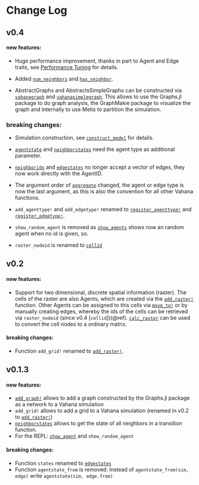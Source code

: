 # Change Log

## v0.4
#### new features:
- Huge performance improvement, thanks in part to Agent and Edge
  traits, see [Performance Tuning](performance.md) for details.

- Added [`num_neighbors`](@ref) and [`has_neighbor`](@ref).

- AbstractGraphs and AbstractsSimpleGraphs can be constructed via
  [`vahanagraph`](@ref) and [`vahanasimplegraph`](@ref). This allows
  to use the Graphs.jl package to do graph analysis, the GraphMakie
  package to visualize the graph and internally to use Metis to
  partition the simulation.

### breaking changes:
- Simulation construction, see [`construct_model`](@ref) for details.

- [`agentstate`](@ref) and [`neighborstates`](@ref) need the agent
  type as additional parameter.

- [`neighborids`](@ref) and [`edgestates`](@ref) no longer accept a
  vector of edges, they now work directly with the AgentID.

- The argument order of [`aggregate`](@ref) changed, the agent or edge
  type is now the last argument, as this is also the convention for
  all other Vahana functions.
  
- `add_agenttype!` and `add_edgetype!` renamed to [`register_agenttype!`](@ref)
  and [`register_edgetype!`](@ref).
  
- `show_random_agent` is removed as [`show_agents`](@ref) shows now an
  random agent when no id is given, so.
  
- `raster_nodeid` is renamed to [`cellid`](@ref)  

## v0.2
#### new features:
- Support for two dimensional, discrete spatial information (raster).
  The cells of the raster are also Agents, which are created via the
  [`add_raster!`](@ref) function. Other Agents can be assigned to this
  cells via [`move_to!`](@ref) or by manually creating edges, whereby
  the ids of the cells can be retrieved via `raster_nodeid` (since
  v0.4 [`cellid`])(@ref). [`calc_raster`](@ref) can be used to convert
  the cell nodes to a ordinary matrix.

#### breaking changes:
- Function `add_grid!` renamed to [`add_raster!`](@ref).

## v0.1.3

#### new features:
- [`add_graph!`](@ref) allows to add a graph constructed by the Graphs.jl
  package as a network to a Vahana simulation
- `add_grid!` allows to add a grid to a Vahana simulation (renamed in v0.2 to [`add_raster!`](@ref))
- [`neighborstates`](@ref) allows to get the state of all
  neighbors in a transition function.
- For the REPL: [`show_agent`](@ref) and `show_random_agent`
#### breaking changes:
- Function `states` renamed to [`edgestates`](@ref)
- Function `agentstate_from` is removed:
  Instead of `agentstate_from(sim, edge)` write `agentstate(sim, edge.from)`
